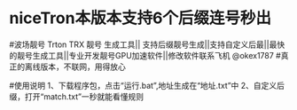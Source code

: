 # niceTron本版本支持6个后缀连号秒出
#波场靓号 Trton TRX 靓号 生成工具|| 支持后缀靓号生成||支持自定义后最||最快的靓号生成工具||专业开发靓号GPU加速软件||修改软件联系飞机 @okex1787
#真正的离线版本，不联网，用得放心

#使用说明
1、下载程序包，点击“运行.bat”,地址生成在“地址.txt”中
2、自定义后缀，打开“match.txt”一秒就能看懂规则
